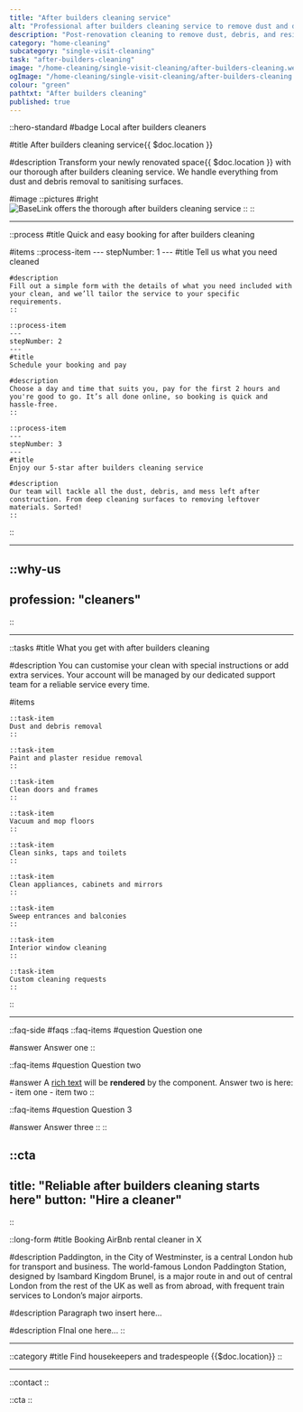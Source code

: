 ```yaml
---
title: "After builders cleaning service"
alt: "Professional after builders cleaning service to remove dust and debris from your home"
description: "Post-renovation cleaning to remove dust, debris, and residues"
category: "home-cleaning"
subcategory: "single-visit-cleaning"
task: "after-builders-cleaning"
image: "/home-cleaning/single-visit-cleaning/after-builders-cleaning.webp"
ogImage: "/home-cleaning/single-visit-cleaning/after-builders-cleaning.webp"
colour: "green"
pathtxt: "After builders cleaning"
published: true
---
```


::hero-standard
#badge
Local after builders cleaners

#title
After builders cleaning service{{ $doc.location }}

#description
Transform your newly renovated space{{ $doc.location }} with our thorough after builders cleaning service. We handle everything from dust and debris removal to sanitising surfaces.

#image
    ::pictures
    #right
    ![BaseLink offers the thorough after builders cleaning service](/home-cleaning/single-visit-cleaning/after-builders-cleaning.webp)
    ::
::

---

::process
#title
Quick and easy booking for after builders cleaning

#items
    ::process-item
    ---
    stepNumber: 1
    ---
    #title
    Tell us what you need cleaned

    #description
    Fill out a simple form with the details of what you need included with your clean, and we’ll tailor the service to your specific requirements.
    ::
    
    ::process-item
    ---
    stepNumber: 2
    ---
    #title
    Schedule your booking and pay

    #description
    Choose a day and time that suits you, pay for the first 2 hours and you're good to go. It’s all done online, so booking is quick and hassle-free.
    ::

    ::process-item
    ---
    stepNumber: 3
    ---
    #title
    Enjoy our 5-star after builders cleaning service

    #description
    Our team will tackle all the dust, debris, and mess left after construction. From deep cleaning surfaces to removing leftover materials. Sorted!
    ::
::

---

::why-us
---
profession: "cleaners"
---
::

---

::tasks
#title
What you get with after builders cleaning

#description
You can customise your clean with special instructions or add extra services. Your account will be managed by our dedicated support team for a reliable service every time.

#items

    ::task-item
    Dust and debris removal
    ::

    ::task-item
    Paint and plaster residue removal
    ::

    ::task-item
    Clean doors and frames
    ::
    
    ::task-item
    Vacuum and mop floors
    ::
    
    ::task-item
    Clean sinks, taps and toilets
    ::
    
    ::task-item
    Clean appliances, cabinets and mirrors
    ::

    ::task-item
    Sweep entrances and balconies
    ::

    ::task-item
    Interior window cleaning
    ::

    ::task-item
    Custom cleaning requests
    ::
::

---

::faq-side
#faqs
  ::faq-items
  #question
  Question one

  #answer
  Answer one
  ::

  ::faq-items
  #question
  Question two

  #answer
  A [rich text](/services/commercial-cleaning) will be **rendered** by the component.
  Answer two is here:
    - item one
    - item two
  ::

  ::faq-items
  #question
  Question 3

  #answer
  Answer three
  ::
::

::cta
---
title: "Reliable after builders cleaning starts here"
button: "Hire a cleaner"
---
::

::long-form
#title
Booking AirBnb rental cleaner in X

#description
Paddington, in the City of Westminster, is a central London hub for transport and business. The world-famous London Paddington Station, designed by Isambard Kingdom Brunel, is a major route in and out of central London from the rest of the UK as well as from abroad, with frequent train services to London’s major airports.

#description
Paragraph two insert here...

#description
FInal one here...
::

---

::category
#title
Find housekeepers and tradespeople {{$doc.location}}
::

---

::contact
::

::cta
::